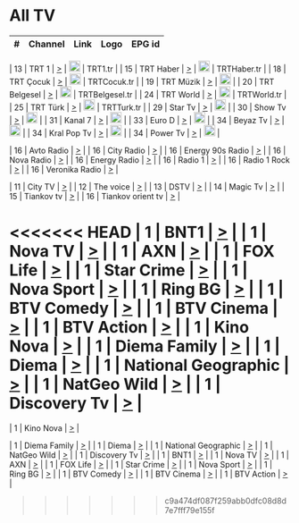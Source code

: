 <h1>All TV</h1>

| #   | Channel        | Link  | Logo | EPG id |
|:---:|:--------------:|:-----:|:----:|:------:|

| 13  | TRT 1            | [>](https://tv-trt1.medya.trt.com.tr/master.m3u8) | <img height="20" src="https://i.imgur.com/j786OLG.png"/> | TRT1.tr |
| 15  | TRT Haber        | [>](https://tv-trthaber.medya.trt.com.tr/master.m3u8) | <img height="20" src="https://i.imgur.com/OVfo8Ab.png"/> | TRTHaber.tr |
| 18  | TRT Çocuk        | [>](https://tv-trtcocuk.medya.trt.com.tr/master.m3u8) | <img height="20" src="https://i.imgur.com/QLFmD6d.png"/> | TRTCocuk.tr |
| 19  | TRT Müzik        | [>](https://tv-trtmuzik.medya.trt.com.tr/master.m3u8) | <img height="20" src="https://i.imgur.com/fIVFCEd.png"/> |
| 20  | TRT Belgesel     | [>](https://tv-trtbelgesel.medya.trt.com.tr/master.m3u8) | <img height="20" src="https://i.imgur.com/MGO87pe.png"/> | TRTBelgesel.tr |
| 24  | TRT World        | [>](https://tv-trtworld.medya.trt.com.tr/master.m3u8) | <img height="20" src="https://i.imgur.com/JEA2xpv.png"/> | TRTWorld.tr |
| 25  | TRT Türk         | [>](https://tv-trtturk.medya.trt.com.tr/master.m3u8) | <img height="20" src="https://i.imgur.com/OSTOQNw.png"/> | TRTTurk.tr |
| 29  | Star Tv   | [>](https://dogus-live.daioncdn.net/startv/startv_360p.m3u8) | <img height="20" src="https://i.imgur.com/IebUZx1.png"/> |
| 30  | Show Tv     | [>](https://ciner-live.daioncdn.net/showtv/showtv.m3u8) | <img height="20" src="https://i.imgur.com/IebUZx1.png"/> |
| 31  | Kanal 7     | [>](https://kanal7-live.daioncdn.net/kanal7/kanal7.m3u8) | <img height="20" src="https://i.imgur.com/IebUZx1.png"/> |
| 33  | Euro D    | [>](https://www.youtube.com/user/KanalD/live) | <img height="20" src="https://i.imgur.com/IebUZx1.png"/> |
| 34  | Beyaz Tv     | [>](https://beyaztv-live.daioncdn.net/beyaztv/beyaztv.m3u8) | <img height="20" src="https://i.imgur.com/IebUZx1.png"/> |
| 34  | Kral Pop Tv     | [>](https://www.youtube.com/watch?v=GuFTuKoXepw) | <img height="20" src="https://i.imgur.com/IebUZx1.png"/> |
| 34  | Power Tv     | [>](https://livetv.powerapp.com.tr/powerTV/powerhd.smil/chunklist.m3u8) | <img height="20" src="https://i.imgur.com/IebUZx1.png"/> |

| 16  | Avto Radio | [>](http://stream.metacast.eu/avtoradio.mp3.m3u) |
| 16  | City Radio | [>](http://stream.metacast.eu/city.aac.m3u) |
| 16  | Energy 90s Radio | [>](http://stream.metacast.eu/energy-90s.m3u) |
| 16  | Nova Radio | [>](http://stream.metacast.eu/nova.aac.m3u) |
| 16  | Energy Radio | [>](http://stream.metacast.eu/nrj.aac.m3u) |
| 16  | Radio 1 | [>](http://stream.metacast.eu/radio1.aac.m3u) |
| 16  | Radio 1 Rock | [>](http://stream.metacast.eu/radio1rock.aac.m3u) |
| 16  | Veronika Radio | [>](http://stream.metacast.eu/veronika.aac.m3u) |

| 11  | City TV | [>](https://tv.city.bg/play/tshls/citytv/index.m3u8) |
| 12  | The voice | [>](https://bss1.neterra.tv/thevoice/thevoice.m3u8) |
| 13  | DSTV | [>](http://46.249.95.140:8081/hls/data.m3u8) |
| 14  | Magic Tv | [>](https://bss1.neterra.tv/magictv/magictv.m3u8) |
| 15  | Tiankov tv | [>](https://streamer103.neterra.tv/tiankov-folk/live.m3u8) |
| 16  | Tiankov orient tv | [>](https://streamer103.neterra.tv/tiankov-orient/live.m3u8) |

<<<<<<< HEAD
| 1 | BNT1 | [>](https://ymkaya.xyz:18658/tv/bnt1/playlist.m3u8?wmsAuthSign=c2VydmVyX3RpbWU9Mi8xMC8yMDI1IDE6Mzk6MzAgUE0maGFzaF92YWx1ZT00cnlrbVVwK3pURk5maWRkT1UwdzRnPT0mdmFsaWRtaW51dGVzPTYw) |
| 1 | Nova TV | [>](https://ymkaya.xyz:18658/tv/novatv/playlist.m3u8?wmsAuthSign=c2VydmVyX3RpbWU9Mi8xMC8yMDI1IDE6Mzk6NDEgUE0maGFzaF92YWx1ZT0vV2pmdmZzR3dET3c4QzBVOWtrRGV3PT0mdmFsaWRtaW51dGVzPTYw) |
| 1 | AXN | [>](https://ymkaya.xyz:18658/tv/axn/playlist.m3u8?wmsAuthSign=c2VydmVyX3RpbWU9Mi8xMC8yMDI1IDE6Mzk6NTEgUE0maGFzaF92YWx1ZT1RVHZ6a3dXMnFad0FPMFZJMVJJR1NnPT0mdmFsaWRtaW51dGVzPTYw) |
| 1 | FOX Life | [>](https://ymkaya.xyz:18658/tv/foxlife/playlist.m3u8?wmsAuthSign=c2VydmVyX3RpbWU9Mi8xMC8yMDI1IDE6NDA6MDEgUE0maGFzaF92YWx1ZT04L2FFaGhJMEV5WG9vUXNjcFZzbFF3PT0mdmFsaWRtaW51dGVzPTYw) |
| 1 | Star Crime | [>](https://ymkaya.xyz:18658/tv/foxcrime/playlist.m3u8?wmsAuthSign=c2VydmVyX3RpbWU9Mi8xMC8yMDI1IDE6NDA6MTEgUE0maGFzaF92YWx1ZT1sbndpdUZiTndtVFZWelAvK1RyMTR3PT0mdmFsaWRtaW51dGVzPTYw) |
| 1 | Nova Sport | [>](https://ymkaya.xyz:18658/tv/novasport/playlist.m3u8?wmsAuthSign=c2VydmVyX3RpbWU9Mi8xMC8yMDI1IDE6NDA6MjEgUE0maGFzaF92YWx1ZT13bUJlRFg5eUlodUhxVFB3N0hGajF3PT0mdmFsaWRtaW51dGVzPTYw) |
| 1 | Ring BG | [>](https://ymkaya.xyz:18658/tv/ringbg/playlist.m3u8?wmsAuthSign=c2VydmVyX3RpbWU9Mi8xMC8yMDI1IDE6NDA6MzAgUE0maGFzaF92YWx1ZT1nTk11KzZZZHp3a2t3cXUvLzJnajZ3PT0mdmFsaWRtaW51dGVzPTYw) |
| 1 | BTV Comedy | [>](https://ymkaya.xyz:18658/tv/btvcomedy/playlist.m3u8?wmsAuthSign=c2VydmVyX3RpbWU9Mi8xMC8yMDI1IDE6NDA6NDAgUE0maGFzaF92YWx1ZT1udll0ZW15NXFsencrOTBzWnNhdHd3PT0mdmFsaWRtaW51dGVzPTYw) |
| 1 | BTV Cinema | [>](https://ymkaya.xyz:18658/tv/btvcinema/playlist.m3u8?wmsAuthSign=c2VydmVyX3RpbWU9Mi8xMC8yMDI1IDE6NDA6NTAgUE0maGFzaF92YWx1ZT1aclFnQU1rNUxocjVPcWowMVF4cVN3PT0mdmFsaWRtaW51dGVzPTYw) |
| 1 | BTV Action | [>](https://ymkaya.xyz:18658/tv/btvaction/playlist.m3u8?wmsAuthSign=c2VydmVyX3RpbWU9Mi8xMC8yMDI1IDE6NDE6MDAgUE0maGFzaF92YWx1ZT04eWhBZTVXV1I3dVVXV0lnVEtHcTlRPT0mdmFsaWRtaW51dGVzPTYw) |
| 1 | Kino Nova | [>](https://ymkaya.xyz:18658/tv/kinonova/playlist.m3u8?wmsAuthSign=c2VydmVyX3RpbWU9Mi8xMC8yMDI1IDE6NDE6MTAgUE0maGFzaF92YWx1ZT1zNEgrU0VVdTJPVGhJeGdtQkFXcFZnPT0mdmFsaWRtaW51dGVzPTYw) |
| 1 | Diema Family | [>](https://ymkaya.xyz:18658/tv/diemafamily/playlist.m3u8?wmsAuthSign=c2VydmVyX3RpbWU9Mi8xMC8yMDI1IDE6NDE6MTkgUE0maGFzaF92YWx1ZT1wcTVScnVCdFQwU1I4V1RCcnRZN2tnPT0mdmFsaWRtaW51dGVzPTYw) |
| 1 | Diema | [>](https://ymkaya.xyz:18658/tv/diema/playlist.m3u8?wmsAuthSign=c2VydmVyX3RpbWU9Mi8xMC8yMDI1IDE6NDI6MTQgUE0maGFzaF92YWx1ZT12TjgzSGFUN0Qwei9IMnEyVzdJZHNRPT0mdmFsaWRtaW51dGVzPTYw) |
| 1 | National Geographic | [>](https://ymkaya.xyz:18658/tv/natgeo/playlist.m3u8?wmsAuthSign=c2VydmVyX3RpbWU9Mi8xMC8yMDI1IDE6NDI6MjQgUE0maGFzaF92YWx1ZT1ITDc0Y3JlQzZEdFRTa0F3R0F4S3hnPT0mdmFsaWRtaW51dGVzPTYw) |
| 1 | NatGeo Wild | [>](https://ymkaya.xyz:18658/tv/natgeowild/playlist.m3u8?wmsAuthSign=c2VydmVyX3RpbWU9Mi8xMC8yMDI1IDE6NDI6MzMgUE0maGFzaF92YWx1ZT0xTHdDRUx0TnYrblpIam1RKzlWbExRPT0mdmFsaWRtaW51dGVzPTYw) |
| 1 | Discovery Tv | [>](https://ymkaya.xyz:18658/tv/discovery/playlist.m3u8?wmsAuthSign=c2VydmVyX3RpbWU9Mi8xMC8yMDI1IDE6NDI6NDQgUE0maGFzaF92YWx1ZT1hZUJ2NVdHVTlxRjl2K2x5UFlIb1JRPT0mdmFsaWRtaW51dGVzPTYw) |
=======


| 1 | Kino Nova | [>](https://ymkaya.xyz:11336/tv/kinonova/playlist.m3u8?wmsAuthSign=c2VydmVyX3RpbWU9MS8yLzIwMjUgNDo0MDoyMCBBTSZoYXNoX3ZhbHVlPWlFS1FrWEtMMVRFM3l5YklUWUJQUHc9PSZ2YWxpZG1pbnV0ZXM9NjA=) |

| 1 | Diema Family | [>](https://ymkaya.xyz:11336/tv/diemafamily/playlist.m3u8?wmsAuthSign=c2VydmVyX3RpbWU9MS8yLzIwMjUgNDo0MDozMCBBTSZoYXNoX3ZhbHVlPUVUaTVKTldvZTF5WVVCM0YwL21kaXc9PSZ2YWxpZG1pbnV0ZXM9NjA=) |
| 1 | Diema | [>](https://ymkaya.xyz:11336/tv/diema/playlist.m3u8?wmsAuthSign=c2VydmVyX3RpbWU9MS8yLzIwMjUgNDo0MDo0MCBBTSZoYXNoX3ZhbHVlPVlYMWVJT2NuUjNpUTBsaytEUFFOS2c9PSZ2YWxpZG1pbnV0ZXM9NjA=) |
| 1 | National Geographic | [>](https://ymkaya.xyz:11336/tv/natgeo/playlist.m3u8?wmsAuthSign=c2VydmVyX3RpbWU9MS8yLzIwMjUgNDo0MTo0MSBBTSZoYXNoX3ZhbHVlPTJQTlVmcG5nYWx0M013eUhGRGxnd0E9PSZ2YWxpZG1pbnV0ZXM9NjA=) |
| 1 | NatGeo Wild | [>](https://ymkaya.xyz:11336/tv/natgeowild/playlist.m3u8?wmsAuthSign=c2VydmVyX3RpbWU9MS8yLzIwMjUgNDo0MTo1MSBBTSZoYXNoX3ZhbHVlPVl1OXZaTTliN0hGWEN3eDBYd1duNkE9PSZ2YWxpZG1pbnV0ZXM9NjA=) |
| 1 | Discovery Tv | [>](https://ymkaya.xyz:11336/tv/discovery/playlist.m3u8?wmsAuthSign=c2VydmVyX3RpbWU9MS8yLzIwMjUgNDo0MjowMSBBTSZoYXNoX3ZhbHVlPWtBQmdLNlY2RmQwWElzMVYzSDJyVkE9PSZ2YWxpZG1pbnV0ZXM9NjA=) |
| 1 | BNT1 | [>](https://ymkaya.xyz:11336/tv/bnt1/playlist.m3u8?wmsAuthSign=c2VydmVyX3RpbWU9MS8yLzIwMjUgNDozODozOCBBTSZoYXNoX3ZhbHVlPVVrMVlRQXpJWlhYeUh6ZFVpSC9NMUE9PSZ2YWxpZG1pbnV0ZXM9NjA=) |
| 1 | Nova TV | [>](https://ymkaya.xyz:11336/tv/novatv/playlist.m3u8?wmsAuthSign=c2VydmVyX3RpbWU9MS8yLzIwMjUgNDozODo0OCBBTSZoYXNoX3ZhbHVlPUVxQjh1a0ZzYkVGZU8zZDFGTzdreVE9PSZ2YWxpZG1pbnV0ZXM9NjA=) |
| 1 | AXN | [>](https://ymkaya.xyz:11336/tv/axn/playlist.m3u8?wmsAuthSign=c2VydmVyX3RpbWU9MS8yLzIwMjUgNDozODo1OCBBTSZoYXNoX3ZhbHVlPUpkWStGY1hkNXhaOVpPZ0thQ0FZL3c9PSZ2YWxpZG1pbnV0ZXM9NjA=) |
| 1 | FOX Life | [>](https://ymkaya.xyz:11336/tv/foxlife/playlist.m3u8?wmsAuthSign=c2VydmVyX3RpbWU9MS8yLzIwMjUgNDozOToxMCBBTSZoYXNoX3ZhbHVlPWt1ZDc1T3AzYlZDTjJnSy9TU0xJZlE9PSZ2YWxpZG1pbnV0ZXM9NjA=) |
| 1 | Star Crime | [>](https://ymkaya.xyz:11336/tv/foxcrime/playlist.m3u8?wmsAuthSign=c2VydmVyX3RpbWU9MS8yLzIwMjUgNDozOToyMCBBTSZoYXNoX3ZhbHVlPXIwVU45Nm9FR1l2enNkTG9TanBxbmc9PSZ2YWxpZG1pbnV0ZXM9NjA=) |
| 1 | Nova Sport | [>](https://ymkaya.xyz:11336/tv/novasport/playlist.m3u8?wmsAuthSign=c2VydmVyX3RpbWU9MS8yLzIwMjUgNDozOTozMCBBTSZoYXNoX3ZhbHVlPXlSZ0UxazVaM0xhSmc0NmR4T0c1T2c9PSZ2YWxpZG1pbnV0ZXM9NjA=) |
| 1 | Ring BG | [>](https://ymkaya.xyz:11336/tv/ringbg/playlist.m3u8?wmsAuthSign=c2VydmVyX3RpbWU9MS8yLzIwMjUgNDozOTo0MCBBTSZoYXNoX3ZhbHVlPTR4aUlFNHVUYWN4enY1WkVuOFZma2c9PSZ2YWxpZG1pbnV0ZXM9NjA=) |
| 1 | BTV Comedy | [>](https://ymkaya.xyz:11336/tv/btvcomedy/playlist.m3u8?wmsAuthSign=c2VydmVyX3RpbWU9MS8yLzIwMjUgNDozOTo1MCBBTSZoYXNoX3ZhbHVlPUtrMTJ2RHNTTUU1RFp1ZkVOdXFSK3c9PSZ2YWxpZG1pbnV0ZXM9NjA=) |
| 1 | BTV Cinema | [>](https://ymkaya.xyz:11336/tv/btvcinema/playlist.m3u8?wmsAuthSign=c2VydmVyX3RpbWU9MS8yLzIwMjUgNDozOTo1OSBBTSZoYXNoX3ZhbHVlPTZWcU9FZW56cG1NM1lrYy8xNE5NeHc9PSZ2YWxpZG1pbnV0ZXM9NjA=) |
| 1 | BTV Action | [>](https://ymkaya.xyz:11336/tv/btvaction/playlist.m3u8?wmsAuthSign=c2VydmVyX3RpbWU9MS8yLzIwMjUgNDo0MDoxMCBBTSZoYXNoX3ZhbHVlPUlDd0ErRkZVWThyMVZwR3c2REdGZ3c9PSZ2YWxpZG1pbnV0ZXM9NjA=) |
>>>>>>> c9a474df087f259abb0dfc08d8d7e7fff79e155f
